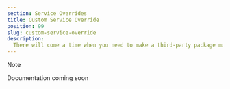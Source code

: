 ```yaml
---
section: Service Overrides
title: Custom Service Override
position: 99
slug: custom-service-override
description: 
  There will come a time when you need to make a third-party package multitenanted, and the best way to do that, while maintaining Sprout compatibility, is through a custom service override.
---
```


> [!NOTE]
> Documentation coming soon
